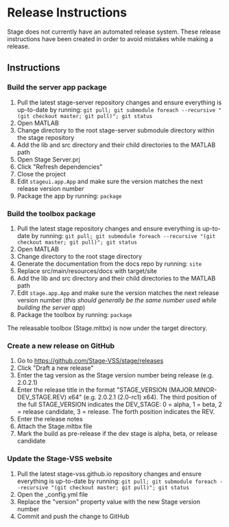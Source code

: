 # Release Instructions

Stage does not currently have an automated release system. These release instructions have been created in order to avoid mistakes while making a release.

## Instructions

### Build the server app package
1. Pull the latest stage-server repository changes and ensure everything is up-to-date by running: `git pull; git submodule foreach --recursive "(git checkout master; git pull)"; git status`
1. Open MATLAB
1. Change directory to the root stage-server submodule directory within the stage repository
1. Add the lib and src directory and their child directories to the MATLAB path
1. Open Stage Server.prj
1. Click "Refresh dependencies"
1. Close the project
1. Edit `stageui.app.App` and make sure the version matches the next release version number
1. Package the app by running: `package`

### Build the toolbox package
1. Pull the latest stage repository changes and ensure everything is up-to-date by running: `git pull; git submodule foreach --recursive "(git checkout master; git pull)"; git status`
1. Open MATLAB
1. Change directory to the root stage directory
1. Generate the documentation from the docs repo by running: `site`
1. Replace src/main/resources/docs with target/site
1. Add the lib and src directory and their child directories to the MATLAB path
1. Edit `stage.app.App` and make sure the version matches the next release version number (*this should generally be the same number used while building the server app*)
1. Package the toolbox by running: `package`

The releasable toolbox (Stage.mltbx) is now under the target directory.

### Create a new release on GitHub
1. Go to https://github.com/Stage-VSS/stage/releases
1. Click "Draft a new release"
1. Enter the tag version as the Stage version number being release (e.g. 2.0.2.1)
1. Enter the release title in the format "STAGE_VERSION (MAJOR.MINOR-DEV_STAGE.REV) x64" (e.g. 2.0.2.1 (2.0-rc1) x64). The third position of the full STAGE_VERSION indicates the DEV_STAGE: 0 = alpha, 1 = beta, 2 = release candidate, 3 = release. The forth position indicates the REV.
1. Enter the release notes
1. Attach the Stage.mltbx file
1. Mark the build as pre-release if the dev stage is alpha, beta, or release candidate

### Update the Stage-VSS website
1. Pull the latest stage-vss.github.io repository changes and ensure everything is up-to-date by running: `git pull; git submodule foreach --recursive "(git checkout master; git pull)"; git status`
1. Open the \_config.yml file
1. Replace the "version" property value with the new Stage version number
1. Commit and push the change to GitHub
